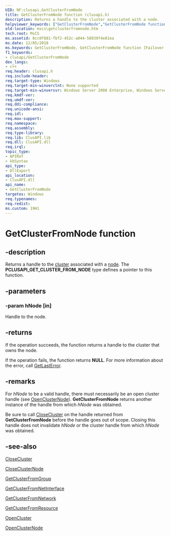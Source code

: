 ```yaml
---
UID: NF:clusapi.GetClusterFromNode
title: GetClusterFromNode function (clusapi.h)
description: Returns a handle to the cluster associated with a node.
helpviewer_keywords: ["GetClusterFromNode","GetClusterFromNode function [Failover Cluster]","PCLUSAPI_GET_CLUSTER_FROM_NODE","PCLUSAPI_GET_CLUSTER_FROM_NODE function [Failover Cluster]","_wolf_getclusterfromnode","clusapi/GetClusterFromNode","clusapi/PCLUSAPI_GET_CLUSTER_FROM_NODE","mscs.getclusterfromnode"]
old-location: mscs\getclusterfromnode.htm
tech.root: MsCS
ms.assetid: 8cc0f881-fbf2-452c-a044-58939f4e01ea
ms.date: 12/05/2018
ms.keywords: GetClusterFromNode, GetClusterFromNode function [Failover Cluster], PCLUSAPI_GET_CLUSTER_FROM_NODE, PCLUSAPI_GET_CLUSTER_FROM_NODE function [Failover Cluster], _wolf_getclusterfromnode, clusapi/GetClusterFromNode, clusapi/PCLUSAPI_GET_CLUSTER_FROM_NODE, mscs.getclusterfromnode
f1_keywords:
- clusapi/GetClusterFromNode
dev_langs:
- c++
req.header: clusapi.h
req.include-header: 
req.target-type: Windows
req.target-min-winverclnt: None supported
req.target-min-winversvr: Windows Server 2008 Enterprise, Windows Server 2008 Datacenter
req.kmdf-ver: 
req.umdf-ver: 
req.ddi-compliance: 
req.unicode-ansi: 
req.idl: 
req.max-support: 
req.namespace: 
req.assembly: 
req.type-library: 
req.lib: ClusAPI.lib
req.dll: ClusAPI.dll
req.irql: 
topic_type:
- APIRef
- kbSyntax
api_type:
- DllExport
api_location:
- ClusAPI.dll
api_name:
- GetClusterFromNode
targetos: Windows
req.typenames: 
req.redist: 
ms.custom: 19H1
---
```


# GetClusterFromNode function


## -description


Returns a handle to the <a href="https://docs.microsoft.com/previous-versions/windows/desktop/mscs/c-gly">cluster</a> associated with a  <a href="https://docs.microsoft.com/previous-versions/windows/desktop/mscs/nodes">node</a>. The <b>PCLUSAPI_GET_CLUSTER_FROM_NODE</b> type defines a pointer to this function.


## -parameters




### -param hNode [in]

Handle to the node.


## -returns



If the operation succeeds, the function returns a handle to the cluster that owns the node.

If the operation fails, 
the function returns <b>NULL</b>. For more information about the error, call <a href="https://docs.microsoft.com/windows/desktop/api/errhandlingapi/nf-errhandlingapi-getlasterror">GetLastError</a>.




## -remarks



For <i>hNode</i> to be a valid handle, there must necessarily be an open cluster handle (see  <a href="https://docs.microsoft.com/windows/desktop/api/clusapi/nf-clusapi-openclusternode">OpenClusterNode</a>).  <b>GetClusterFromNode</b> returns another instance of the handle from which <i>hNode</i> was obtained.

Be sure to call  <a href="https://docs.microsoft.com/windows/desktop/api/clusapi/nf-clusapi-closecluster">CloseCluster</a> on the handle returned from  <b>GetClusterFromNode</b> before the handle goes out of scope. Closing this handle does not invalidate <i>hNode</i> or the cluster handle from which <i>hNode</i> was obtained.




## -see-also




<a href="https://docs.microsoft.com/windows/desktop/api/clusapi/nf-clusapi-closecluster">CloseCluster</a>



<a href="https://docs.microsoft.com/windows/desktop/api/clusapi/nf-clusapi-closeclusternode">CloseClusterNode</a>



<a href="https://docs.microsoft.com/windows/desktop/api/clusapi/nf-clusapi-getclusterfromgroup">GetClusterFromGroup</a>



<a href="https://docs.microsoft.com/windows/desktop/api/clusapi/nf-clusapi-getclusterfromnetinterface">GetClusterFromNetInterface</a>



<a href="https://docs.microsoft.com/windows/desktop/api/clusapi/nf-clusapi-getclusterfromnetwork">GetClusterFromNetwork</a>



<a href="https://docs.microsoft.com/windows/desktop/api/clusapi/nf-clusapi-getclusterfromresource">GetClusterFromResource</a>



<a href="https://docs.microsoft.com/windows/desktop/api/clusapi/nf-clusapi-opencluster">OpenCluster</a>



<a href="https://docs.microsoft.com/windows/desktop/api/clusapi/nf-clusapi-openclusternode">OpenClusterNode</a>
 

 

